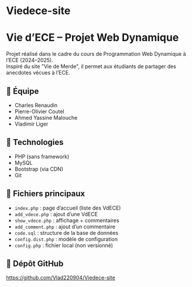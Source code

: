 # Viedece-site

# Vie d’ECE – Projet Web Dynamique

Projet réalisé dans le cadre du cours de Programmation Web Dynamique à l’ECE (2024–2025).  
Inspiré du site "Vie de Merde", il permet aux étudiants de partager des anecdotes vécues à l’ECE.

## 👥 Équipe

- Charles Renaudin  
- Pierre-Olivier Coutel  
- Ahmed Yassine Malouche  
- Vladimir Liger

## 🔧 Technologies

- PHP (sans framework)
- MySQL
- Bootstrap (via CDN)
- Git

## 📁 Fichiers principaux

- `index.php` : page d’accueil (liste des VdECE)
- `add_vdece.php` : ajout d’une VdECE
- `show_vdece.php` : affichage + commentaires
- `add_comment.php` : ajout d’un commentaire
- `code.sql` : structure de la base de données
- `config.dist.php` : modèle de configuration
- `config.php` : fichier local (non versionné)

## 🔗 Dépôt GitHub

https://github.com/Vlad220904/Viedece-site
